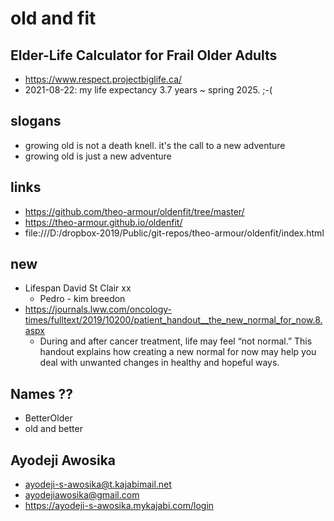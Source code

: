 # old and fit

## Elder-Life Calculator for Frail Older Adults

* https://www.respect.projectbiglife.ca/
* 2021-08-22: my life expectancy 3.7 years ~ spring 2025. ;-(


## slogans

* growing old is not a death knell. it's the call to a new adventure
* growing old is just a new adventure


## links

* https://github.com/theo-armour/oldenfit/tree/master/
* https://theo-armour.github.io/oldenfit/
* file:///D:/dropbox-2019/Public/git-repos/theo-armour/oldenfit/index.html

## new

* Lifespan David St Clair xx
	* Pedro - kim breedon
* https://journals.lww.com/oncology-times/fulltext/2019/10200/patient_handout__the_new_normal_for_now.8.aspx
	* During and after cancer treatment, life may feel “not normal.” This handout explains how creating a new normal for now may help you deal with unwanted changes in healthy and hopeful ways.

## Names ??

* BetterOlder
* old and better


## Ayodeji Awosika

* ayodeji-s-awosika@t.kajabimail.net
* ayodejiawosika@gmail.com
* https://ayodeji-s-awosika.mykajabi.com/login

